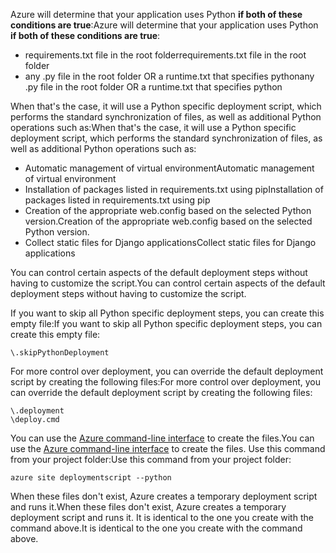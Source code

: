 <span data-ttu-id="a26b5-101">Azure will determine that your application uses Python **if both of these conditions are true**:</span><span class="sxs-lookup"><span data-stu-id="a26b5-101">Azure will determine that your application uses Python **if both of these conditions are true**:</span></span>

* <span data-ttu-id="a26b5-102">requirements.txt file in the root folder</span><span class="sxs-lookup"><span data-stu-id="a26b5-102">requirements.txt file in the root folder</span></span>
* <span data-ttu-id="a26b5-103">any .py file in the root folder OR a runtime.txt that specifies python</span><span class="sxs-lookup"><span data-stu-id="a26b5-103">any .py file in the root folder OR a runtime.txt that specifies python</span></span>

<span data-ttu-id="a26b5-104">When that's the case, it will use a Python specific deployment script, which performs the standard synchronization of files, as well as additional Python operations such as:</span><span class="sxs-lookup"><span data-stu-id="a26b5-104">When that's the case, it will use a Python specific deployment script, which performs the standard synchronization of files, as well as additional Python operations such as:</span></span>

* <span data-ttu-id="a26b5-105">Automatic management of virtual environment</span><span class="sxs-lookup"><span data-stu-id="a26b5-105">Automatic management of virtual environment</span></span>
* <span data-ttu-id="a26b5-106">Installation of packages listed in requirements.txt using pip</span><span class="sxs-lookup"><span data-stu-id="a26b5-106">Installation of packages listed in requirements.txt using pip</span></span>
* <span data-ttu-id="a26b5-107">Creation of the appropriate web.config based on the selected Python version.</span><span class="sxs-lookup"><span data-stu-id="a26b5-107">Creation of the appropriate web.config based on the selected Python version.</span></span>
* <span data-ttu-id="a26b5-108">Collect static files for Django applications</span><span class="sxs-lookup"><span data-stu-id="a26b5-108">Collect static files for Django applications</span></span>

<span data-ttu-id="a26b5-109">You can control certain aspects of the default deployment steps without having to customize the script.</span><span class="sxs-lookup"><span data-stu-id="a26b5-109">You can control certain aspects of the default deployment steps without having to customize the script.</span></span>

<span data-ttu-id="a26b5-110">If you want to skip all Python specific deployment steps, you can create this empty file:</span><span class="sxs-lookup"><span data-stu-id="a26b5-110">If you want to skip all Python specific deployment steps, you can create this empty file:</span></span>

    \.skipPythonDeployment

<span data-ttu-id="a26b5-111">For more control over deployment, you can override the default deployment script by creating the following files:</span><span class="sxs-lookup"><span data-stu-id="a26b5-111">For more control over deployment, you can override the default deployment script by creating the following files:</span></span>

    \.deployment
    \deploy.cmd

<span data-ttu-id="a26b5-112">You can use the [Azure command-line interface][Azure command-line interface] to create the files.</span><span class="sxs-lookup"><span data-stu-id="a26b5-112">You can use the [Azure command-line interface][Azure command-line interface] to create the files.</span></span>  <span data-ttu-id="a26b5-113">Use this command from your project folder:</span><span class="sxs-lookup"><span data-stu-id="a26b5-113">Use this command from your project folder:</span></span>

    azure site deploymentscript --python

<span data-ttu-id="a26b5-114">When these files don't exist, Azure creates a temporary deployment script and runs it.</span><span class="sxs-lookup"><span data-stu-id="a26b5-114">When these files don't exist, Azure creates a temporary deployment script and runs it.</span></span>  <span data-ttu-id="a26b5-115">It is identical to the one you create with the command above.</span><span class="sxs-lookup"><span data-stu-id="a26b5-115">It is identical to the one you create with the command above.</span></span>

[Azure command-line interface]: http://azure.microsoft.com/downloads/
